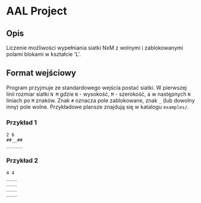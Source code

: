 # AAL Project
## Opis
Liczenie możliwości wypełniania siatki NxM z wolnymi i zablokowanymi polami blokami w kształcie 'L'.

## Format wejściowy
Program przyjmuje ze standardowego wejścia postać siatki. W pierwszej linii rozmiar siatki `N M` gdzie `N` - wysokość, `M` - szerokość, a w następnych `N` liniach po `M` znaków. Znak `#` oznacza pole zablokowane, znak `_` (lub dowolny inny) pole wolne. Przykładowe plansze znajdują się w katalogu `examples/`.

### Przykład 1
```
2 6
##__##
______
```

### Przykład 2
```
4 4
____
____
____
____
```